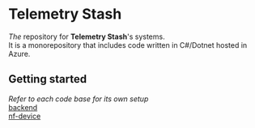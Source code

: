 # Telemetry Stash

_The_ repository for **Telemetry Stash**'s systems.  
It is a monorepository that includes code written in C#/Dotnet hosted in Azure.

## Getting started

_Refer to each code base for its own setup_  
[backend](./src/backend/)  
[nf-device](./src/nf-device/)  
